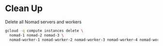 # Clean Up

Delete all Nomad servers and workers

```bash
gcloud -q compute instances delete \
  nomad-1 nomad-2 nomad-3 \
  nomad-worker-1 nomad-worker-2 nomad-worker-3 nomad-worker-4 nomad-worker-5
```
